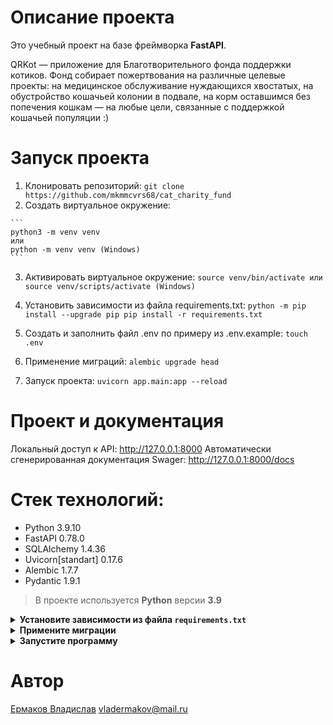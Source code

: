 # Описание проекта
  Это учебный проект на базе фреймворка **FastAPI**. 

  QRKot — приложение для Благотворительного фонда поддержки котиков.
  Фонд собирает пожертвования на различные целевые проекты: на медицинское 
  обслуживание нуждающихся хвостатых, на обустройство кошачьей колонии в 
  подвале, на корм оставшимся без попечения кошкам — на любые цели, связанные 
  с поддержкой кошачьей популяции :)
  
 
# Запуск проекта
  1) Клонировать репозиторий:
    ```
    git clone https://github.com/mkmmcvrs68/cat_charity_fund
    ```
  2) Cоздать виртуальное окружение:

    ```
    python3 -m venv venv
    или 
    python -m venv venv (Windows)
    ```
  3) Активировать виртуальное окружение:
    ```
    source venv/bin/activate
    или
    source venv/scripts/activate (Windows)
    ```

  4) Установить зависимости из файла requirements.txt:
    ```
    python -m pip install --upgrade pip
    pip install -r requirements.txt
    ```
  5) Создать и заполнить файл .env по примеру из .env.example:
    ```
    touch .env
    ```
  6) Применение миграций:
    ```
    alembic upgrade head
    ```
  7) Запуск проекта:
    ```
    uvicorn app.main:app --reload
    ```

# Проект и документация
  Локальный доступ к API: http://127.0.0.1:8000
  Автоматически сгенерированная документация Swager: http://127.0.0.1:8000/docs


# Стек технологий:
  * Python 3.9.10
  * FastAPI 0.78.0
  * SQLAlchemy 1.4.36
  * Uvicorn[standart] 0.17.6
  * Alembic 1.7.7
  * Pydantic 1.9.1

> В проекте используется **Python** версии **3.9**
</details>

<details>
    <summary>
        <b>Установите зависимости из файла <code>requirements.txt</code></b>
    </summary>

```shell
pip install -r requirements.txt
```
</details>

<details>
    <summary><b>Примените миграции</b></summary>

```shell
alembic upgrade head
```
</details>

<details>
    <summary><b>Запустите программу</b></summary>

```shell
uvicorn app.main:app --reload
```
> По-умолчанию приложение запускается на 8000 порту, но вы можете изменить 
> порт: `--port 8001`
</details>

# Автор
  [Ермаков Владислав](https://github.com/Vladislav199912)
  vladermakov@mail.ru